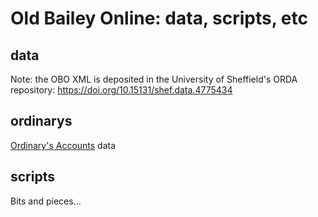 # Old Bailey Online: data, scripts, etc


## data

Note: the OBO XML is deposited in the University of Sheffield's ORDA repository: https://doi.org/10.15131/shef.data.4775434

## ordinarys

[Ordinary's Accounts](https://www.oldbaileyonline.org/static/Ordinarys-accounts.jsp) data

## scripts

Bits and pieces...
